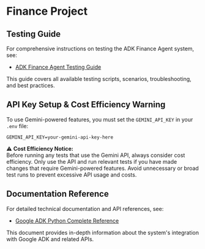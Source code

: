 # Finance Project

## Testing Guide

For comprehensive instructions on testing the ADK Finance Agent system, see:
- [ADK Finance Agent Testing Guide](agents_adk/README_TESTING.md)

This guide covers all available testing scripts, scenarios, troubleshooting, and best practices.

## API Key Setup & Cost Efficiency Warning

To use Gemini-powered features, you must set the `GEMINI_API_KEY` in your `.env` file:

```
GEMINI_API_KEY=your-gemini-api-key-here
```

⚠️ **Cost Efficiency Notice:**  
Before running any tests that use the Gemini API, always consider cost efficiency. Only use the API and run relevant tests if you have made changes that require Gemini-powered features. Avoid unnecessary or broad test runs to prevent excessive API usage and costs.

## Documentation Reference

For detailed technical documentation and API references, see:
- [Google ADK Python Complete Reference](docs/references/google-adk-python-complete-reference.md)

This document provides in-depth information about the system's integration with Google ADK and related APIs. 